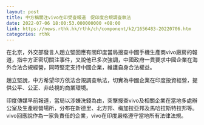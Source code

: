 ```yaml
---
layout: post
title: 中方稱關注vivo在印受查報道　促印度合規調查執法
date: 2022-07-06 18:00:53.000000000 +08:00
link: https://news.rthk.hk/rthk/ch/component/k2/1656483-20220706.htm
categories: rthk
---
```


在北京，外交部發言人趙立堅回應有關印度當局搜查中國手機生產商vivo廠房的報道，指中方正密切關注事件，又說他已多次強調，中國政府一貫要求中國企業在海外合法合規經營，同時堅定支持中國企業，維護自身合法權益。

趙立堅說，中方希望印方依法合規調查執法，切實為中國企業在印度投資經營，提供公平、公正、非歧視的商業環境。

印度傳媒早前報道，當局以涉嫌洗錢為由，突擊搜查vivo及相關企業在當地多處辦公室及生產經營場所，分布在新德里、北方邦、梅加拉亞邦及馬哈拉斯特拉邦等。vivo回應說作為一家負責任的企業，vivo在印度嚴格遵守當地所有法律法規。
